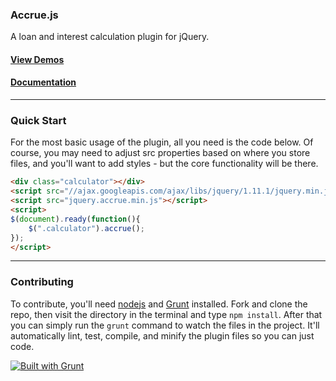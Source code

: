 ### Accrue.js

A loan and interest calculation plugin for jQuery.

#### [View Demos](http://accruejs.com)
#### [Documentation](https://github.com/jpederson/Accrue.js/wiki)

*****

### Quick Start

For the most basic usage of the plugin, all you need is the code below. Of course, you may need to adjust src properties based on where you store files, and you'll want to add styles - but the core functionality will be there.

```html
<div class="calculator"></div>
<script src="//ajax.googleapis.com/ajax/libs/jquery/1.11.1/jquery.min.js"></script>
<script src="jquery.accrue.min.js"></script>
<script>
$(document).ready(function(){
	$(".calculator").accrue();
});
</script>
```

*****

### Contributing

To contribute, you'll need [nodejs](http://nodejs.org/) and [Grunt](http://gruntjs.com/) installed. Fork and clone the repo, then visit the directory in the terminal and type `npm install`. After that you can simply run the `grunt` command to watch the files in the project. It'll automatically lint, test, compile, and minify the plugin files so you can just code.

[![Built with Grunt](https://cdn.gruntjs.com/builtwith.png)](http://gruntjs.com/)
